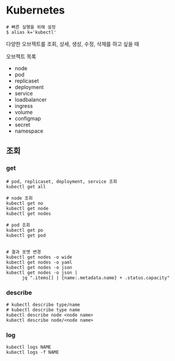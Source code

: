# Kubernetes

```
# 빠른 실행을 위해 설정
$ alias k='kubectl'
```

다양한 오브젝트를 조회, 상세, 생성, 수정, 삭제를 하고 싶을 때

오브젝트 목록
- node
- pod
- replicaset
- deployment
- service
- loadbalancer
- ingress
- volume
- configmap
- secret
- namespace



## 조회

### get
```
# pod, replicaset, deployment, service 조회
kubectl get all

# node 조회
kubectl get no
kubectl get node
kubectl get nodes

# pod 조회
kubectl get po
kubectl get pod


# 결과 포멧 변경
kubectl get nodes -o wide
kubectl get nodes -o yaml
kubectl get nodes -o json
kubectl get nodes -o json |
      jq ".items[] | {name:.metadata.name} + .status.capacity"
```

### describe
```
# kubectl describe type/name
# kubectl describe type name
kubectl describe node <node name>
kubectl describe node/<node name>
```

### log
```
kubectl logs NAME
kubectl logs -f NAME
```
